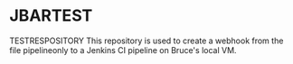 # JBARTEST
TESTRESPOSITORY
This repository is used to create a webhook from the file pipelineonly to a Jenkins CI pipeline on Bruce's local VM.
